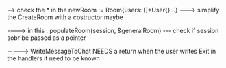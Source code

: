 --> check the * in the newRoom := Room{users: []*User{}...}
---> simplify the CreateRoom with a costructor maybe


----> in this :  populateRoom(session, &generalRoom)   --- check if session sobr be passed as a pointer 



-----> WriteMessageToChat NEEDS a return when the user writes Exit in the handlers it need to be known